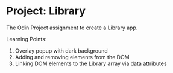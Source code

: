 # Project: Library

The Odin Project assignment to create a Library app.

Learning Points:

1. Overlay popup with dark background
2. Adding and removing elements from the DOM
3. Linking DOM elements to the Library array via data attributes